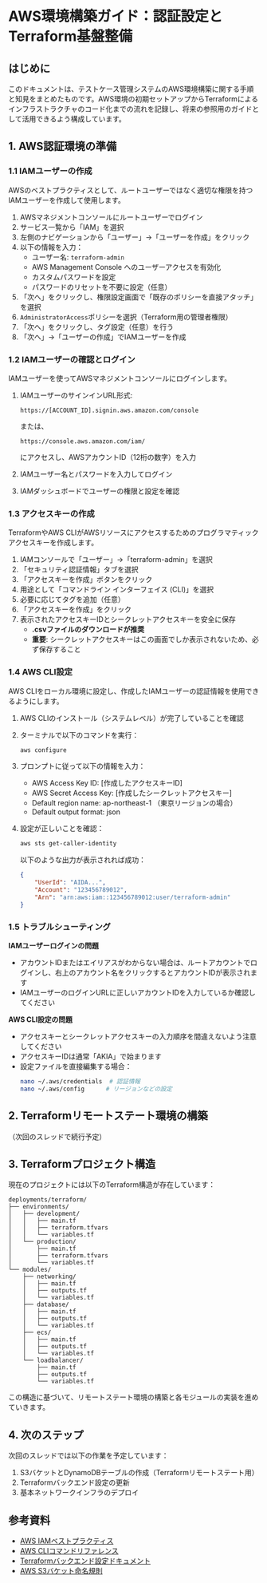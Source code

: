 # AWS環境構築ガイド：認証設定とTerraform基盤整備

## はじめに

このドキュメントは、テストケース管理システムのAWS環境構築に関する手順と知見をまとめたものです。AWS環境の初期セットアップからTerraformによるインフラストラクチャのコード化までの流れを記録し、将来の参照用のガイドとして活用できるよう構成しています。

## 1. AWS認証環境の準備

### 1.1 IAMユーザーの作成

AWSのベストプラクティスとして、ルートユーザーではなく適切な権限を持つIAMユーザーを作成して使用します。

1. AWSマネジメントコンソールにルートユーザーでログイン
2. サービス一覧から「IAM」を選択
3. 左側のナビゲーションから「ユーザー」→「ユーザーを作成」をクリック
4. 以下の情報を入力：
   - ユーザー名: `terraform-admin`
   - AWS Management Console へのユーザーアクセスを有効化
   - カスタムパスワードを設定
   - パスワードのリセットを不要に設定（任意）
5. 「次へ」をクリックし、権限設定画面で「既存のポリシーを直接アタッチ」を選択
6. `AdministratorAccess`ポリシーを選択（Terraform用の管理者権限）
7. 「次へ」をクリックし、タグ設定（任意）を行う
8. 「次へ」→「ユーザーの作成」でIAMユーザーを作成

### 1.2 IAMユーザーの確認とログイン

IAMユーザーを使ってAWSマネジメントコンソールにログインします。

1. IAMユーザーのサインインURL形式: 
   ```
   https://[ACCOUNT_ID].signin.aws.amazon.com/console
   ```
   または、
   ```
   https://console.aws.amazon.com/iam/
   ```
   にアクセスし、AWSアカウントID（12桁の数字）を入力

2. IAMユーザー名とパスワードを入力してログイン
3. IAMダッシュボードでユーザーの権限と設定を確認

### 1.3 アクセスキーの作成

TerraformやAWS CLIがAWSリソースにアクセスするためのプログラマティックアクセスキーを作成します。

1. IAMコンソールで「ユーザー」→「terraform-admin」を選択
2. 「セキュリティ認証情報」タブを選択
3. 「アクセスキーを作成」ボタンをクリック
4. 用途として「コマンドライン インターフェイス (CLI)」を選択
5. 必要に応じてタグを追加（任意）
6. 「アクセスキーを作成」をクリック
7. 表示されたアクセスキーIDとシークレットアクセスキーを安全に保存
   - **.csvファイルのダウンロードが推奨**
   - **重要**: シークレットアクセスキーはこの画面でしか表示されないため、必ず保存すること

### 1.4 AWS CLI設定

AWS CLIをローカル環境に設定し、作成したIAMユーザーの認証情報を使用できるようにします。

1. AWS CLIのインストール（システムレベル）が完了していることを確認
2. ターミナルで以下のコマンドを実行：
   ```bash
   aws configure
   ```
3. プロンプトに従って以下の情報を入力：
   - AWS Access Key ID: [作成したアクセスキーID]
   - AWS Secret Access Key: [作成したシークレットアクセスキー]
   - Default region name: ap-northeast-1 （東京リージョンの場合）
   - Default output format: json

4. 設定が正しいことを確認：
   ```bash
   aws sts get-caller-identity
   ```
   以下のような出力が表示されれば成功：
   ```json
   {
       "UserId": "AIDA...",
       "Account": "123456789012",
       "Arn": "arn:aws:iam::123456789012:user/terraform-admin"
   }
   ```

### 1.5 トラブルシューティング

**IAMユーザーログインの問題**
- アカウントIDまたはエイリアスがわからない場合は、ルートアカウントでログインし、右上のアカウント名をクリックするとアカウントIDが表示されます
- IAMユーザーのログインURLに正しいアカウントIDを入力しているか確認してください

**AWS CLI設定の問題**
- アクセスキーとシークレットアクセスキーの入力順序を間違えないよう注意してください
- アクセスキーIDは通常「AKIA」で始まります
- 設定ファイルを直接編集する場合：
  ```bash
  nano ~/.aws/credentials  # 認証情報
  nano ~/.aws/config      # リージョンなどの設定
  ```

## 2. Terraformリモートステート環境の構築

（次回のスレッドで続行予定）

## 3. Terraformプロジェクト構造

現在のプロジェクトには以下のTerraform構造が存在しています：

```
deployments/terraform/
├── environments/
│   ├── development/
│   │   ├── main.tf
│   │   ├── terraform.tfvars
│   │   └── variables.tf
│   └── production/
│       ├── main.tf
│       ├── terraform.tfvars
│       └── variables.tf
└── modules/
    ├── networking/
    │   ├── main.tf
    │   ├── outputs.tf
    │   └── variables.tf
    ├── database/
    │   ├── main.tf
    │   ├── outputs.tf
    │   └── variables.tf
    ├── ecs/
    │   ├── main.tf
    │   ├── outputs.tf
    │   └── variables.tf
    └── loadbalancer/
        ├── main.tf
        ├── outputs.tf
        └── variables.tf
```

この構造に基づいて、リモートステート環境の構築と各モジュールの実装を進めていきます。

## 4. 次のステップ

次回のスレッドでは以下の作業を予定しています：

1. S3バケットとDynamoDBテーブルの作成（Terraformリモートステート用）
2. Terraformバックエンド設定の更新
3. 基本ネットワークインフラのデプロイ

## 参考資料

- [AWS IAMベストプラクティス](https://docs.aws.amazon.com/IAM/latest/UserGuide/best-practices.html)
- [AWS CLIコマンドリファレンス](https://awscli.amazonaws.com/v2/documentation/api/latest/index.html)
- [Terraformバックエンド設定ドキュメント](https://www.terraform.io/docs/language/settings/backends/s3.html)
- [AWS S3バケット命名規則](https://docs.aws.amazon.com/AmazonS3/latest/userguide/bucketnamingrules.html)